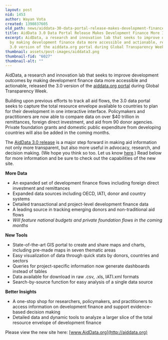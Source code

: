 ```yaml
---
layout: post
nid: 1453
author: Wayan Vota
created: 1390837605
old_path: news/aiddata-30-data-portal-release-makes-development-finance-more-intuitive
title: AidData 3.0 Data Portal Release Makes Development Finance More Intuitive
excerpt: AidData, a research and innovation lab that seeks to improve development outcomes
  by making development finance data more accessible and actionable, released the
  3.0 version of the aiddata.org portal during Global Transparency Week.
thumbnail: assets/post-images/aiddata3.png
thumbnail-fid: "6027"
thumbnail-alt: ""
---
```


 AidData, a research and innovation lab that seeks to improve development outcomes by making development finance data more accessible and actionable, released the 3.0 version of the [aiddata.org portal](http://aiddata.org) during Global Transparency Week.

Building upon previous efforts to track all aid flows, the 3.0 data portal seeks to capture the total resource envelope available to countries to plan for their development in one interactive interface. Policymakers and practitioners are now able to compare data on over $40 trillion in remittances, foreign direct investment, and aid from 90 donor agencies. Private foundation grants and domestic public expenditure from developing countries will also be added in the coming months.

The [AidData 3.0 release](http://aiddata.org) is a major step forward in making aid information not only more transparent, but also more useful in advocacy, research, and decision making. (We hope you think so too. Let us know [here](mailto:info@developmentgateway.org).) Read below for more information and be sure to check out the capabilities of the new site.

**More Data**

- An expanded set of development finance flows including foreign direct investment and remittances
- Expanded data sources including OECD, IATI, donor and country systems
- Detailed transactional and project-level development finance data
- A leading source in tracking emerging donors and non-traditional aid flows
- *Will feature national budgets and private foundation flows in the coming months*

**New Tools**

- State-of-the-art GIS portal to create and share maps and charts, including pre-made maps in seven thematic areas
- Easy visualization of data through quick stats by donors, countries and sectors
- Queries for project-specific information now generate dashboards instead of tables
- Data available for download in raw .csv, .xls, IATI.xml formats
- Search-by-source function for easy analysis of a single data source

**Better Insights**

- A one-stop shop for researchers, policymakers, and practitioners to access information on development finance and support evidence-based decision making
- Detailed data and dynamic tools to analyze a larger slice of the total resource envelope of development finance

 Please view the new site here: [www.AidData.org](http://aiddata.org)
